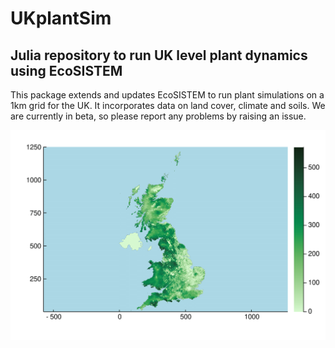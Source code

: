 # UKplantSim #

## Julia repository to run UK level plant dynamics using EcoSISTEM ##

This package extends and updates EcoSISTEM to run plant simulations on a 1km grid for the UK. It incorporates data on land cover, climate and soils. We are currently in beta, so please report any problems by raising an issue.

![](./plots/BSBI_crop-1.png)
